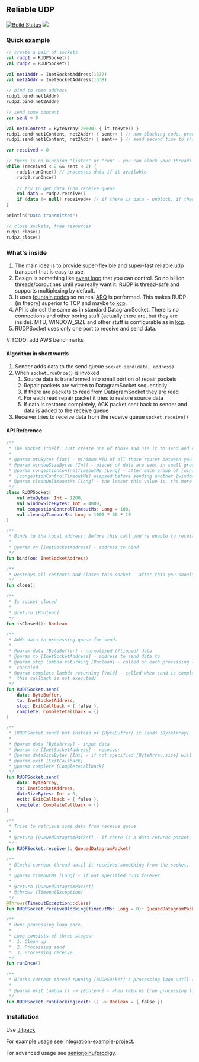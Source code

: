 ## Reliable UDP

[![Build Status](https://travis-ci.com/seniorjoinu/reliable-udp.svg?branch=master)](https://travis-ci.com/seniorjoinu/reliable-udp)
[![](https://jitpack.io/v/seniorjoinu/reliable-udp.svg)](https://jitpack.io/#seniorjoinu/reliable-udp)

### Quick example
```kotlin
// create a pair of sockets
val rudp1 = RUDPSocket()
val rudp2 = RUDPSocket()
                    
val net1Addr = InetSocketAddress(1337)
val net2Addr = InetSocketAddress(1338)

// bind to some address                                
rudp1.bind(net1Addr)
rudp2.bind(net2Addr)

// send some content
var sent = 0

val net1Content = ByteArray(20000) { it.toByte() }
rudp1.send(net1Content, net2Addr) { sent++ } // non-blocking code, provides callbacks, adds data to send queue
rudp1.send(net1Content, net2Addr) { sent++ } // send second time to show multiplexing, the logic inside is done in sequence, so it is absolutely save to increment asynchronously

var received = 0

// there is no blocking "listen" or "run" - you can block your threads in a way you like
while (received < 2 && sent < 2) {
    rudp1.runOnce() // processes data if it available
    rudp2.runOnce()
    
    // try to get data from receive queue
    val data = rudp2.receive()
    if (data != null) received++ // if there is data - unblock, if there is no - try again
}

println("Data transmitted")

// close sockets, free resources
rudp1.close()
rudp2.close()
```

### What's inside

1. The main idea is to provide super-flexible and super-fast reliable udp transport that is easy to use.
2. Design is something like [event loop](https://en.wikipedia.org/wiki/Event_loop) that you can control. 
    So no billion threads/coroutines until you really want it. RUDP is thread-safe and supports multiplexing by default.
3. It uses [fountain codes](https://en.wikipedia.org/wiki/Fountain_code) so no real 
    [ARQ](https://en.wikipedia.org/wiki/Automatic_repeat_request) is performed. This makes RUDP (in theory) superior 
    to TCP and maybe to [kcp](https://github.com/skywind3000/kcp).
4. API is almost the same as in standard DatagramSocket. There is no connections and other boring stuff (actually 
    there are, but they are inside). MTU, WINDOW_SIZE and other stuff is configurable as 
    in [kcp](https://github.com/skywind3000/kcp).
5. RUDPSocket uses only one port to receive and send data.

// TODO: add AWS benchmarks

#### Algorithm in short words
1. Sender adds data to the send queue `socket.send(data, address)`
2. When `socket.runOnce()` is invoked
    1. Source data is transformed into small portion of repair packets
    2. Repair packets are written to DatagramSocket sequentially
    3. If there are packets to read from DatagramSocket they are read
    4. For each read repair packet it tries to restore source data
    5. If data is restored completely, ACK packet sent back to sender and data is added to the receive queue
3. Receiver tries to receive data from the receive queue `socket.receive()`

#### API Reference
```kotlin
/**
 * The socket itself. Just create one of those and use it to send and receive data over the network.
 *
 * @param mtuBytes [Int] - minimum MTU of all those router between you and someone you send data to
 * @param windowSizeBytes [Int] - pieces of data are sent in small groups with total size of this value
 * @param congestionControlTimeoutMs [Long] - after each group of [windowSizeBytes] is sent, socket waits until
 *  [congestionControlTimeoutMs] elapsed before sending another [windowSizeBytes] of that data
 * @param cleanUpTimeoutMs [Long] - the lesser this value is, the more frequent socket will clean up itself
 */
class RUDPSocket(
    val mtuBytes: Int = 1200,
    val windowSizeBytes: Int = 4800,
    val congestionControlTimeoutMs: Long = 100,
    val cleanUpTimeoutMs: Long = 1000 * 60 * 10
)

/**
 * Binds to the local address. Before this call you're unable to receive packets.
 *
 * @param on [InetSocketAddress] - address to bind
 */
fun bind(on: InetSocketAddress)

/**
 * Destroys all contexts and closes this socket - after this you should create another one to work with
 */
fun close()

/**
 * Is socket closed
 *
 * @return [Boolean]
 */
fun isClosed(): Boolean

/**
 * Adds data in processing queue for send.
 *
 * @param data [ByteBuffer] - normalized (flipped) data
 * @param to [InetSocketAddress] - address to send data to
 * @param stop lambda returning [Boolean] - called on each processing loop iteration, if returns true - sending is
 *  canceled
 * @param complete lambda returning [Void] - called when send is completed successfully (if sending is canceled,
 *  this callback is not executed)
 */
fun RUDPSocket.send(
    data: ByteBuffer, 
    to: InetSocketAddress, 
    stop: ExitCallback = { false }, 
    complete: CompleteCallback = {}
)

/**
 * [RUDPSocket.send] but instead of [ByteBuffer] it sends [ByteArray]
 *
 * @param data [ByteArray] - input data
 * @param to [InetSocketAddress] - receiver
 * @param dataSizeBytes [Int] - if not specified [ByteArray.size] will be used
 * @param exit [ExitCallback]
 * @param complete [CompleteCallback]
 */
fun RUDPSocket.send(
    data: ByteArray,
    to: InetSocketAddress,
    dataSizeBytes: Int = 0,
    exit: ExitCallback = { false },
    complete: CompleteCallback = {}
)

/**
 * Tries to retrieve some data from receive queue.
 *
 * @return [QueuedDatagramPacket] - if there is a data returns packet, otherwise - [null]
 */
fun RUDPSocket.receive(): QueuedDatagramPacket?

/**
 * Blocks current thread until it receives something from the socket.
 *
 * @param timeoutMs [Long] - if not specified runs forever
 *
 * @return [QueuedDatagramPacket]
 * @throws [TimeoutException]
 */
@Throws(TimeoutException::class)
fun RUDPSocket.receiveBlocking(timeoutMs: Long = 0): QueuedDatagramPacket

/**
 * Runs processing loop once.
 *
 * Loop consists of three stages:
 *  1. Clean up
 *  2. Processing send
 *  3. Processing receive
 */
fun runOnce()

/**
 * Blocks current thread running [RUDPSocket]'s processing loop until [exit] condition is met.
 *
 * @param exit lambda () -> [Boolean] - when returns true processing loop completes (it still be run after)
 */
fun RUDPSocket.runBlocking(exit: () -> Boolean = { false })
```

### Installation

Use [Jitpack](https://jitpack.io/)

For example usage see [integration-example-project](https://github.com/seniorjoinu/reliable-udp-integration).

For advanced usage see [seniorjoinu/prodigy](https://github.com/seniorjoinu/prodigy).
